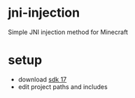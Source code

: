 # jni-injection
 Simple JNI injection method for Minecraft

# setup
 - download [sdk 17](https://www.oracle.com/ca-en/java/technologies/downloads/)
 - edit project paths and includes
